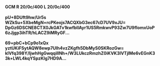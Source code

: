 #### GCM R 20/0c/400 L 20/0c/400
**pU+8DUft9hw/Ur5s**<br/>**WZkSu+5XbeMgN+rcPKeojs7ACQXbG3ec67cD7UV9xJU=**<br/>**DpGz6DSCNE8CTX0JkGATv1kwfblIAyr1US5RmkwvP93Zw7U9fIomxUoP6zJjgp3ihTR/hLACZ9iMRyGF...**<br/><br/>
**69+pbC+bCp9o1xQx**<br/>**yztUKiFSytAQW8ewp7UIh4vzZKgfh5DbMyS0SKRozGw=**<br/>**klVfq398Y/IjwhHgGwqqilINh+/W3LUkczRmzhZ0iKVK3IVTjlMe6vEGnK33k+LWL4kqYSpzKlg7HD9A...**